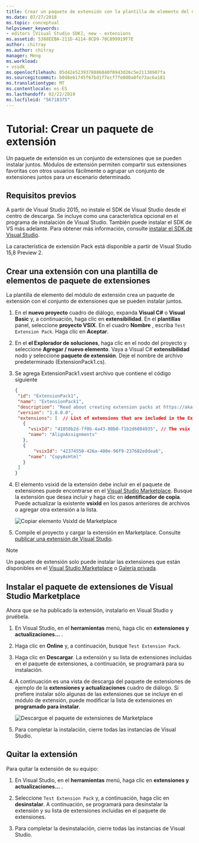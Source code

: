 ```yaml
---
title: Crear un paquete de extensión con la plantilla de elemento del módulo de extensión | Microsoft Docs
ms.date: 07/27/2018
ms.topic: conceptual
helpviewer_keywords:
- editors [Visual Studio SDK], new - extensions
ms.assetid: 5388EEBA-211D-4114-8CD9-70C899919F7E
author: chitray
ms.author: chitray
manager: Meng
ms.workload:
- vssdk
ms.openlocfilehash: 05d42e5239378886840f8943d26c5e21138907fa
ms.sourcegitcommit: b0d8e61745f67bd1f7ecf7fe080a0fe73ac6a181
ms.translationtype: MT
ms.contentlocale: es-ES
ms.lasthandoff: 02/22/2019
ms.locfileid: "56718375"
---
```

# <a name="walkthrough-create-an-extension-pack"></a>Tutorial: Crear un paquete de extensión

Un paquete de extensión es un conjunto de extensiones que se pueden instalar juntos. Módulos de extensión permiten compartir sus extensiones favoritas con otros usuarios fácilmente o agrupar un conjunto de extensiones juntos para un escenario determinado.

## <a name="prerequisites"></a>Requisitos previos

A partir de Visual Studio 2015, no instale el SDK de Visual Studio desde el centro de descarga. Se incluye como una característica opcional en el programa de instalación de Visual Studio. También puede instalar el SDK de VS más adelante. Para obtener más información, consulte [instalar el SDK de Visual Studio](../extensibility/installing-the-visual-studio-sdk.md).

La característica de extensión Pack está disponible a partir de Visual Studio 15,8 Preview 2.

## <a name="create-an-extension-with-an-extension-pack-item-template"></a>Crear una extensión con una plantilla de elementos de paquete de extensiones

La plantilla de elemento del módulo de extensión crea un paquete de extensión con el conjunto de extensiones que se pueden instalar juntos.

1. En el **nuevo proyecto** cuadro de diálogo, expanda **Visual C#** o **Visual Basic** y, a continuación, haga clic en **extensibilidad**. En el **plantillas** panel, seleccione **proyecto VSIX**. En el cuadro **Nombre** , escriba `Test Extension Pack`. Haga clic en **Aceptar**.

2. En el **el Explorador de soluciones**, haga clic en el nodo del proyecto y seleccione **Agregar / nuevo elemento**. Vaya a Visual C# **extensibilidad** nodo y seleccione **paquete de extensión**. Deje el nombre de archivo predeterminado (ExtensionPack1.cs).

3. Se agrega ExtensionPack1.vsext archivo que contiene el código siguiente

   ```json
   {
    "id": "ExtensionPack1",
    "name": "ExtensionPack1",
    "description": "Read about creating extension packs at https://aka.ms/vsextpack",
    "version": "1.0.0.0",
    "extensions": [  // List of extensions that are included in the Extension Pack.
      {
        "vsixId": "41858b2d-ff0b-4a43-80b0-f1b2d6084935", // The vsix id of the extension you want to   include.
        "name": "AlignAssignments"
      },
      {
          "vsixId": "42374550-426a-400e-96f9-237682e8dea6",
        "name": "CopyAsHtml"
      }
    ]
   }
   ```

4. El elemento vsixid de la extensión debe incluir en el paquete de extensiones puede encontrarse en el [Visual Studio Marketplace](https://marketplace.visualstudio.com/). Busque la extensión que desea incluir y haga clic en **identificador de copia**. Puede actualizar la existente **vsixId** en los pasos anteriores de archivos o agregar otra extensión a la lista.

    ![Copiar elemento VsixId de Marketplace](media/vsixid-marketplace.png)

5. Compile el proyecto y cargar la extensión en Marketplace. Consulte [publicar una extensión de Visual Studio](../extensibility/walkthrough-publishing-a-visual-studio-extension.md).

> [!NOTE]
> Un paquete de extensión solo puede instalar las extensiones que están disponibles en el [Visual Studio Marketplace](https://marketplace.visualstudio.com/) o [Galería privada](../extensibility/how-to-create-an-atom-feed-for-a-private-gallery.md).

## <a name="install-the-extension-pack-from-the-visual-studio-marketplace"></a>Instalar el paquete de extensiones de Visual Studio Marketplace

Ahora que se ha publicado la extensión, instalarlo en Visual Studio y pruébela.

1. En Visual Studio, en el **herramientas** menú, haga clic en **extensiones y actualizaciones...** .

2. Haga clic en **Online** y, a continuación, busque `Test Extension Pack`.

3. Haga clic en **Descargar**. La extensión y su lista de extensiones incluidas en el paquete de extensiones, a continuación, se programará para su instalación.

4. A continuación es una vista de descarga del paquete de extensiones de ejemplo de la **extensiones y actualizaciones** cuadro de diálogo. Si prefiere instalar sólo algunas de las extensiones que se incluye en el módulo de extensión, puede modificar la lista de extensiones en **programado para instalar**.

    ![Descargue el paquete de extensiones de Marketplace](media/vside-extensionpack.png)

5. Para completar la instalación, cierre todas las instancias de Visual Studio.

## <a name="remove-the-extension"></a>Quitar la extensión

Para quitar la extensión de su equipo:

1. En Visual Studio, en el **herramientas** menú, haga clic en **extensiones y actualizaciones...** .

2. Seleccione `Test Extension Pack` y, a continuación, haga clic en **desinstalar**. A continuación, se programará para desinstalar la extensión y su lista de extensiones incluidas en el paquete de extensiones.

3. Para completar la desinstalación, cierre todas las instancias de Visual Studio.
